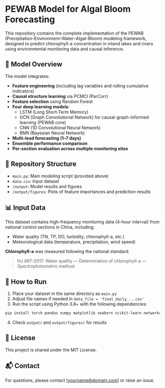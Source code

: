 
# PEWAB Model for Algal Bloom Forecasting

This repository contains the complete implementation of the PEWAB (Precipitation–Environment–Water–Algal–Bloom) modeling framework, designed to predict chlorophyll-a concentration in inland lakes and rivers using environmental monitoring data and causal inference.

## 🧠 Model Overview

The model integrates:
- **Feature engineering** (including lag variables and rolling cumulative indicators)
- **Causal structure learning** via PCMCI (ParCorr)
- **Feature selection** using Random Forest
- **Four deep learning models**:
  - LSTM (Long Short-Term Memory)
  - GCN (Graph Convolutional Network) for causal-graph-informed learning (PEWAB core)
  - CNN (1D Convolutional Neural Network)
  - BNN (Bayesian Neural Network)
- **Multi-lead forecasting (1–7 days)**
- **Ensemble performance comparison**
- **Per-section evaluation across multiple monitoring sites**

## 📁 Repository Structure

- `main.py`: Main modeling script (provided above)
- `data.csv`: Input dataset
- `/output`: Model results and figures
- `/output/figures`: Plots of feature importances and prediction results

## 📊 Input Data

This dataset contains high-frequency monitoring data (4-hour interval) from national control sections  in China, including:
- Water quality (TN, TP, DO, turbidity, chlorophyll-a, etc.)
- Meteorological data (temperature, precipitation, wind speed)

**Chlorophyll-a** was measured following the national standard:
> HJ 897-2017: Water quality — Determination of chlorophyll-a — Spectrophotometric method.

## 🔧 How to Run

1. Place your dataset in the same directory as `main.py`
2. Adjust file names if needed in `data_file = 'final_daily_...csv'`
3. Run the script using Python 3.8+ with the following dependencies:

```bash
pip install torch pandas numpy matplotlib seaborn scikit-learn networkx tigramite torch-geometric
```

4. Check `output/` and `output/figures/` for results

## 📜 License

This project is shared under the MIT License.

## 📬 Contact

For questions, please contact [yourname@domain.com] or raise an issue.
